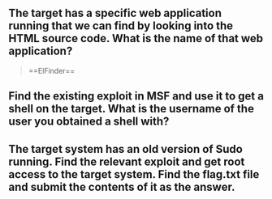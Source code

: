 ## The target has a specific web application running that we can find by looking into the HTML source code. What is the name of that web application?
> ==ElFinder==

## Find the existing exploit in MSF and use it to get a shell on the target. What is the username of the user you obtained a shell with?

## The target system has an old version of Sudo running. Find the relevant exploit and get root access to the target system. Find the flag.txt file and submit the contents of it as the answer.